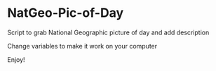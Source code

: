 NatGeo-Pic-of-Day
=================

Script to grab National Geographic picture of day and add description

Change variables to make it work on your computer

Enjoy!
